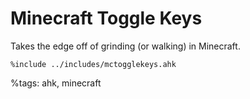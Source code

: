 Minecraft Toggle Keys
===

Takes the edge off of grinding (or walking) in Minecraft.
```autohotkey
%include ../includes/mctogglekeys.ahk
```


%tags: ahk, minecraft

